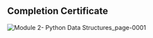 ## Completion Certificate
![Module 2- Python Data Structures_page-0001](https://github.com/Sayan-Dutta-1/Python-Data-Structures---Coursera/assets/113238898/5752924b-5527-426c-9cb3-76f569793f6a)

